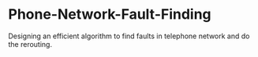 # Phone-Network-Fault-Finding
Designing an efficient algorithm to find faults in telephone network and do the rerouting.
